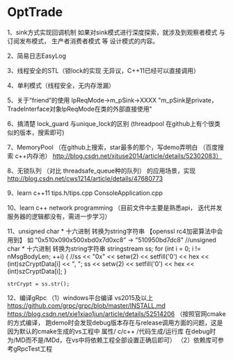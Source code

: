 # OptTrade
1、sink方式实现回调机制
   如果对sink模式进行深度探索，就涉及到观察者模式 与 订阅发布模式， 生产者消费者模式  等 设计模式的内容。
   
2、简易日志EasyLog

3、线程安全的STL（锁lock的实现 无异议，C++11已经可以直接调用）

4、单利模式（线程安全，无内存泄漏）

5、关于“friend”的使用
lpReqMode->m_pSink->XXXX    "m_pSink是private，TradeInterface对象lpReqMode在类的外部直接使用"

6、搞清楚 lock_guard 与unique_lock的区别  (threadpool 在github上有个很类似的版本，搜索即可)

7、MemoryPool （在github上搜索，star最多的那个，写demo弄明白  （百度搜索 c++内存池） http://blog.csdn.net/xjtuse2014/article/details/52302083）

8、无锁队列   （对比 threadsafe_queue种的队列）  的应用场景，实现
http://blog.csdn.net/cws1214/article/details/47680773

9、learn c++11   tips.h/tips.cpp  ConsoleApplication.cpp


10、learn c++ network programming  （目前文件中主要是熟悉api， 迭代并发服务器的逻辑都没有，需进一步学习）


11、unsigned char * 十六进制 转换为string字符串    【openssl rc4加密算法中会用到】
    如 “0x510x090x500xbd0x7d0xc8”  ->  "510950bd7dc8"
	//unsigned char * 十六进制 转换为string字符串
	stringstream ss;
	for (int i = 0; i != nMsgBodyLen; ++i)
	{
		//ss << "0x" << setw(2) << setfill('0') << hex << (int)szCryptData[i] << ", ";
		ss << setw(2) << setfill('0') << hex << (int)szCryptData[i];
	}

	strCrypt = ss.str();

12、编译gRpc
（1）windows平台编译  vs2015及以上
https://github.com/grpc/grpc/blob/master/INSTALL.md   
https://blog.csdn.net/xie1xiao1jun/article/details/52514206
（按照官网cmake的方式编译， 跑demo时会发现debug版本存在与release调用方面的问题，这是因为默认的cmake生成的vs工程中 属性/ c/c++ /代码生成/运行库 在debug时为/MD而不是/MDd，在vs中将依赖工程全部设置正确后即可）
（2）依赖库可参考gRpcTest工程
